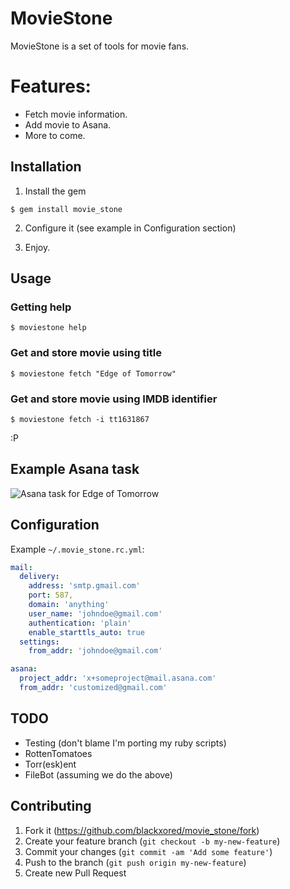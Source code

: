 # MovieStone

MovieStone is a set of tools for movie fans.

# Features:

* Fetch movie information.
* Add movie to Asana.
* More to come.

## Installation

1. Install the gem

```shell
$ gem install movie_stone
```

2. Configure it (see example in Configuration section)

3. Enjoy.

## Usage

### Getting help

```shell
$ moviestone help
```

### Get and store movie using title

```shell
$ moviestone fetch "Edge of Tomorrow"
```

### Get and store movie using IMDB identifier

```shell
$ moviestone fetch -i tt1631867
```

:P

## Example Asana task

![Asana task for Edge of Tomorrow](http://f.cl.ly/items/452j0x032W1X0I0R0R3T/Screen%20Shot%202014-03-05%20at%205.44.08%20PM.png)

## Configuration

Example `~/.movie_stone.rc.yml`:

```yaml
mail:
  delivery:
    address: 'smtp.gmail.com'
    port: 587,
    domain: 'anything'
    user_name: 'johndoe@gmail.com'
    authentication: 'plain'
    enable_starttls_auto: true
  settings:
    from_addr: 'johndoe@gmail.com'

asana:
  project_addr: 'x+someproject@mail.asana.com'
  from_addr: 'customized@gmail.com'
```

## TODO

* Testing (don't blame I'm porting my ruby scripts)
* RottenTomatoes
* Torr(esk)ent
* FileBot (assuming we do the above)

## Contributing

1. Fork it (https://github.com/blackxored/movie_stone/fork)
2. Create your feature branch (`git checkout -b my-new-feature`)
3. Commit your changes (`git commit -am 'Add some feature'`)
4. Push to the branch (`git push origin my-new-feature`)
5. Create new Pull Request
